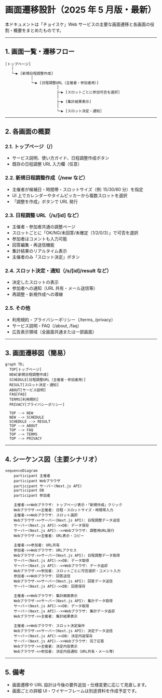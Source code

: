 # 画面遷移設計（2025 年 5 月版・最新）

本ドキュメントは「チョイスケ」Web サービスの主要な画面遷移と各画面の役割・概要をまとめたものです。

---

## 1. 画面一覧・遷移フロー

```
[トップページ]
   │
   └─▶ [新規日程調整作成]
            │
            └─▶ [日程調整URL（主催者・参加者用）]
                        │
                        ├─▶ [スロットごとに参加可否を選択]
                        │
                        ├─▶ [集計結果表示]
                        │
                        └─▶ [スロット決定・通知]
```

---

## 2. 各画面の概要

### 2.1. トップページ（/）

- サービス説明、使い方ガイド、日程調整作成ボタン
- 既存の日程調整 URL 入力欄（任意）

### 2.2. 新規日程調整作成（/new など）

- 主催者が候補日・時間帯・スロットサイズ（例: 15/30/60 分）を指定
- UI 上でカレンダーやタイムピッカーから複数スロットを選択
- 「調整を作成」ボタンで URL 発行

### 2.3. 日程調整 URL（/s/[id] など）

- 主催者・参加者共通の調整ページ
- スロットごとに「OK/NG/未回答/未確定（1/2/0/3）」で可否を選択
- 参加者はコメントも入力可能
- 回答編集・再送信機能
- 集計結果のリアルタイム表示
- 主催者のみ「スロット決定」ボタン

### 2.4. スロット決定・通知（/s/[id]/result など）

- 決定したスロットの表示
- 参加者への通知（URL 共有・メール送信等）
- 再調整・新規作成への導線

### 2.5. その他

- 利用規約・プライバシーポリシー（/terms, /privacy）
- サービス説明・FAQ（/about, /faq）
- 広告表示領域（全画面共通または一部画面）

---

## 3. 画面遷移図（簡易）

```mermaid
graph TD;
  TOP[トップページ]
  NEW[新規日程調整作成]
  SCHEDULE[日程調整URL（主催者・参加者用）]
  RESULT[スロット決定・通知]
  ABOUT[サービス説明]
  FAQ[FAQ]
  TERMS[利用規約]
  PRIVACY[プライバシーポリシー]

  TOP --> NEW
  NEW --> SCHEDULE
  SCHEDULE --> RESULT
  TOP --> ABOUT
  TOP --> FAQ
  TOP --> TERMS
  TOP --> PRIVACY
```

---

## 4. シーケンス図（主要シナリオ）

```mermaid
sequenceDiagram
    participant 主催者
    participant Webブラウザ
    participant サーバー(Next.js API)
    participant DB
    participant 参加者

    主催者->>Webブラウザ: トップページ表示・「新規作成」クリック
    Webブラウザ->>主催者: 日程・スロットサイズ・時間帯入力
    主催者->>Webブラウザ: スロット選択
    Webブラウザ->>サーバー(Next.js API): 日程調整データ送信
    サーバー(Next.js API)->>DB: データ保存
    サーバー(Next.js API)-->>Webブラウザ: 調整用URL発行
    Webブラウザ->>主催者: URL表示・コピー

    主催者->>参加者: URL共有
    参加者->>Webブラウザ: URLアクセス
    Webブラウザ->>サーバー(Next.js API): 日程調整データ取得
    サーバー(Next.js API)->>DB: データ取得
    サーバー(Next.js API)-->>Webブラウザ: データ返却
    Webブラウザ->>参加者: スロットごとに可否選択・コメント入力
    参加者->>Webブラウザ: 回答送信
    Webブラウザ->>サーバー(Next.js API): 回答データ送信
    サーバー(Next.js API)->>DB: 回答保存

    主催者->>Webブラウザ: 集計画面表示
    Webブラウザ->>サーバー(Next.js API): 集計データ取得
    サーバー(Next.js API)->>DB: データ取得
    サーバー(Next.js API)-->>Webブラウザ: 集計データ返却
    Webブラウザ->>主催者: 集計結果表示

    主催者->>Webブラウザ: スロット決定操作
    Webブラウザ->>サーバー(Next.js API): 決定データ送信
    サーバー(Next.js API)->>DB: 決定内容保存
    サーバー(Next.js API)-->>Webブラウザ: 完了応答
    Webブラウザ->>主催者: 決定内容表示
    Webブラウザ->>参加者: 決定内容通知（URL共有・メール等）
```

---

## 5. 備考

- 画面遷移や URL 設計は今後の要件追加・仕様変更に応じて見直します。
- 画面ごとの詳細 UI・ワイヤーフレームは別途資料を作成予定です。
